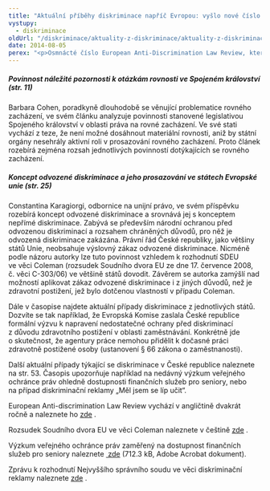 ```yaml
---
title: "Aktuální příběhy diskriminace napříč Evropou: vyšlo nové číslo European Anti-Discrimination Law Review"
vystupy:
  - diskriminace
oldUrl: "/diskriminace/aktuality-z-diskriminace/aktuality-z-diskriminace-2014/aktualni-pribehy-diskriminace-napric-evropou-vyslo-nove-cislo-european-anti-discriminat-1/"
date: 2014-08-05
perex: "<p>Osmnácté číslo European Anti-Discrimination Law Review, které vyšlo v červnu 2014, přináší novinky, analýzy a informace o vývoji antidiskriminačního práva v členských státech Evropské unie, bývalé jugoslávské republice Makedonii, Turecku, Islandu, Lichtenštejnsku a Norsku. Aktuální číslo reflektuje stav k 15. lednu 2014.</p>"
---
```


<!-- imported from the old website -->

<h5>Povinnost náležité pozornosti k otázkám rovnosti ve Spojeném království (str. 11)</h5><p class="align-blok">Barbara Cohen, poradkyně dlouhodobě se věnující problematice rovného zacházení, ve svém článku analyzuje povinnosti stanovené legislativou Spojeného království v oblasti práva na rovné zacházení. Ve své stati vychází z teze, že není možné dosáhnout materiální rovnosti, aniž by státní orgány nesehrály aktivní roli v prosazování rovného zacházení. Proto článek rozebírá zejména rozsah jednotlivých povinností dotýkajících se rovného zacházení. </p><h5>Koncept odvozené diskriminace a jeho prosazování ve státech Evropské unie (str. 25)</h5><p class="align-blok">Constantina Karagiorgi, odbornice na unijní právo, ve svém příspěvku rozebírá koncept odvozené diskriminace a srovnává jej s konceptem nepřímé diskriminace. Zabývá se především národní ochranou před odvozenou diskriminací a rozsahem chráněných důvodů, pro něž je odvozená diskriminace zakázána. Právní řád České republiky, jako většiny států Unie, neobsahuje výslovný zákaz odvozené diskriminace. Nicméně podle názoru autorky lze tuto povinnost vzhledem k rozhodnutí SDEU ve věci Coleman (rozsudek Soudního dvora EU ze dne 17. července 2008, č. věci C-303/06) ve většině států dovodit. Závěrem se autorka zamýšlí nad možností aplikovat zákaz odvozené diskriminace i z jiných důvodů, než je zdravotní postižení, jež bylo dotčenou vlastností v případu Coleman.</p><p class="align-blok">Dále v časopise najdete aktuální případy diskriminace z jednotlivých států. Dozvíte se tak například, že Evropská Komise zaslala České republice formální výzvu k napravení nedostatečné ochrany před diskriminací z důvodu zdravotního postižení v oblasti zaměstnávání. Konkrétně jde o skutečnost, že agentury práce nemohou přidělit k dočasné práci zdravotně postižené osoby (ustanovení § 66 zákona o zaměstnanosti).</p><p class="align-blok">Další aktuální případy týkající se diskriminace v České republice naleznete na str. 53. Časopis upozorňuje například na nedávný výzkum veřejného ochránce práv ohledně dostupnosti finančních služeb pro seniory, nebo na případ diskriminační reklamy „Měl jsem se líp učit“.</p><p>European Anti-discrimination Law Review vychází v angličtině dvakrát ročně a naleznete ho <a title="Otevření do nového okna" href="http://www.non-discrimination.net/content/media/20140613%20-%20review%2018%20-%20WEB%20final.pdf" target="_blank">zde</a> .</p><p>Rozsudek Soudního dvora EU ve věci Coleman naleznete v češtině <a title="Otevření do nového okna" href="http://curia.europa.eu/juris/document/document.jsf?text=&amp;docid=67793&amp;pageIndex=0&amp;doclang=CS&amp;mode=lst&amp;dir=&amp;occ=first&amp;part=1&amp;cid=105227" target="_blank">zde</a> .</p><p>Výzkum veřejného ochránce práv zaměřený na dostupnost finančních služeb pro seniory naleznete <a title="Otevření do nového okna" href="/uploads-import/DISKRIMINACE/Vyzkum/Vyzkum_financni-sluzby-pro-seniory_grafika.pdf" target="_blank"> zde</a> (712.3 kB, Adobe Acrobat dokument).</p><p>Zprávu k rozhodnutí Nejvyššího správního soudu ve věci diskriminační reklamy naleznete <a title="Otevření do nového okna" href="http://www.nssoud.cz/NSS-posuzoval-reklamu-Mel-jsem-se-lip-ucit-/art/1019?tre_id=196" target="_blank">zde</a> .</p>
